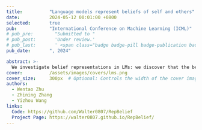 ```yaml
---
title:          "Language models represent beliefs of self and others"
date:           2024-05-12 00:01:00 +0800
selected:       true
pub:            "International Conference on Machine Learning (ICML)"
# pub_pre:        "Submitted to "
# pub_post:       'Under review.'
# pub_last:       ' <span class="badge badge-pill badge-publication badge-success">Spotlight</span>'
pub_date:       ", 2024"

abstract: >-
  We investigate belief representations in LMs: we discover that the belief status of characters in a story is linearly decodable from LM activations. We further propose a way to manipulate LMs through the activations to enhance their Theory of Mind performance.
cover:          /assets/images/covers/lms.png
cover_size:     300px  # Optional: Controls the width of the cover image
authors:
  - Wentao Zhu
  - Zhining Zhang
  - Yizhou Wang
links:
  Code: https://github.com/Walter0807/RepBelief
  Project Page: https://walter0807.github.io/RepBelief/
---
```

